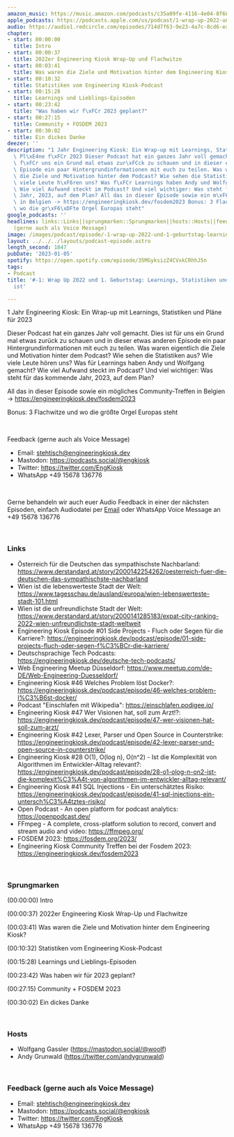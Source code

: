 ```yaml
---
amazon_music: https://music.amazon.com/podcasts/c35a09fe-4116-4e04-8f68-77d61b112e46/episodes/780bd6d1-fc32-4159-a06d-aac9e12bf713/engineering-kiosk--1-wrap-up-2022-und-1-geburtstag-learnings-statistiken-und-was-2023-geplant-ist
apple_podcasts: https://podcasts.apple.com/us/podcast/1-wrap-up-2022-und-1-geburtstag-learnings-statistiken/id1603082924?i=1000592553537&uo=4
audio: https://audio1.redcircle.com/episodes/714d7f63-9e23-4a7c-8cd6-ea9c47bb3cc0/stream.mp3
chapter:
- start: 00:00:00
  title: Intro
- start: 00:00:37
  title: 2022er Engineering Kiosk Wrap-Up und Flachwitze
- start: 00:03:41
  title: Was waren die Ziele und Motivation hinter dem Engineering Kiosk?
- start: 00:10:32
  title: Statistiken vom Engineering Kiosk-Podcast
- start: 00:15:28
  title: Learnings und Lieblings-Episoden
- start: 00:23:42
  title: "Was haben wir f\xFCr 2023 geplant?"
- start: 00:27:15
  title: Community + FOSDEM 2023
- start: 00:30:02
  title: Ein dickes Danke
deezer: ''
description: "1 Jahr Engineering Kiosk: Ein Wrap-up mit Learnings, Statistiken und\
  \ Pl\xE4ne f\xFCr 2023 Dieser Podcast hat ein ganzes Jahr voll gemacht. Dies ist\
  \ f\xFCr uns ein Grund mal etwas zur\xFCck zu schauen und in dieser etwas anderen\
  \ Episode ein paar Hintergrundinformationen mit euch zu teilen. Was waren eigentlich\
  \ die Ziele und Motivation hinter dem Podcast? Wie sehen die Statistiken aus? Wie\
  \ viele Leute h\xF6ren uns? Was f\xFCr Learnings haben Andy und Wolfgang gemacht?\
  \ Wie viel Aufwand steckt im Podcast? Und viel wichtiger: Was steht f\xFCr das kommende\
  \ Jahr, 2023, auf dem Plan? All das in dieser Episode sowie ein m\xF6gliches Community-Treffen\
  \ in Belgien -> https://engineeringkiosk.dev/fosdem2023 Bonus: 3 Flachwitze und\
  \ wo die gr\xF6\xDFte Orgel Europas steht"
google_podcasts: ''
headlines: links::Links||sprungmarken::Sprungmarken||hosts::Hosts||feedback-gerne-auch-als-voice-message::Feedback
  (gerne auch als Voice Message)
image: /images/podcast/episode/-1-wrap-up-2022-und-1-geburtstag-learnings-statistiken-und-was-2023-geplant-ist.jpg
layout: ../../../layouts/podcast-episode.astro
length_second: 1847
pubDate: '2023-01-05'
spotify: https://open.spotify.com/episode/35MGyksizZ4CVxkCRhhJ5n
tags:
- Podcast
title: '#-1: Wrap Up 2022 und 1. Geburtstag: Learnings, Statistiken und was 2023 geplant
  ist'

---
```

<p>1 Jahr Engineering Kiosk: Ein Wrap-up mit Learnings, Statistiken und Pläne für 2023</p><p>Dieser Podcast hat ein ganzes Jahr voll gemacht. Dies ist für uns ein Grund mal etwas zurück zu schauen und in dieser etwas anderen Episode ein paar Hintergrundinformationen mit euch zu teilen. Was waren eigentlich die Ziele und Motivation hinter dem Podcast? Wie sehen die Statistiken aus? Wie viele Leute hören uns? Was für Learnings haben Andy und Wolfgang gemacht? Wie viel Aufwand steckt im Podcast? Und viel wichtiger: Was steht für das kommende Jahr, 2023, auf dem Plan?</p><p>All das in dieser Episode sowie ein mögliches Community-Treffen in Belgien -&gt; <a href="https://engineeringkiosk.dev/fosdem2023">https://engineeringkiosk.dev/fosdem2023</a></p><p>Bonus: 3 Flachwitze und wo die größte Orgel Europas steht</p><p><br></p><p>Feedback (gerne auch als Voice Message)</p><ul><li>Email: <a href="mailto:stehtisch@engineeringkiosk.dev" rel="nofollow">stehtisch@engineeringkiosk.dev</a></li><li>Mastodon: <a href="https://podcasts.social/@engkiosk" rel="nofollow">https://podcasts.social/@engkiosk</a></li><li>Twitter: <a href="https://twitter.com/EngKiosk" rel="nofollow">https://twitter.com/EngKiosk</a></li><li>WhatsApp +49 15678 136776</li></ul><p><br></p><p>Gerne behandeln wir auch euer Audio Feedback in einer der nächsten Episoden, einfach Audiodatei per <a href="https://engineeringkiosk.dev/kontakt/">Email</a> oder WhatsApp Voice Message an +49 15678 136776</p><p><br></p><h3 id="links">Links</h3><ul><li>Österreich für die Deutschen das sympathischste Nachbarland: <a href="https://www.derstandard.at/story/2000142254262/oesterreich-fuer-die-deutschen-das-sympathischste-nachbarland" rel="nofollow">https://www.derstandard.at/story/2000142254262/oesterreich-fuer-die-deutschen-das-sympathischste-nachbarland</a> </li><li>Wien ist die lebenswerteste Stadt der Welt: <a href="https://www.tagesschau.de/ausland/europa/wien-lebenswerteste-stadt-101.html" rel="nofollow">https://www.tagesschau.de/ausland/europa/wien-lebenswerteste-stadt-101.html</a> </li><li>Wien ist die unfreundlichste Stadt der Welt: <a href="https://www.derstandard.at/story/2000141285183/expat-city-ranking-2022-wien-unfreundlichste-stadt-weltweit" rel="nofollow">https://www.derstandard.at/story/2000141285183/expat-city-ranking-2022-wien-unfreundlichste-stadt-weltweit</a> </li><li>Engineering Kiosk Episode #01 Side Projects - Fluch oder Segen für die Karriere?: <a href="https://engineeringkiosk.dev/podcast/episode/01-side-projects-fluch-oder-segen-f%C3%BCr-die-karriere/">https://engineeringkiosk.dev/podcast/episode/01-side-projects-fluch-oder-segen-f%C3%BCr-die-karriere/</a></li><li>Deutschsprachige Tech Podcasts: <a href="https://engineeringkiosk.dev/deutsche-tech-podcasts/">https://engineeringkiosk.dev/deutsche-tech-podcasts/</a></li><li>Web Engineering Meetup Düsseldorf: <a href="https://www.meetup.com/de-DE/Web-Engineering-Duesseldorf/" rel="nofollow">https://www.meetup.com/de-DE/Web-Engineering-Duesseldorf/</a></li><li>Engineering Kiosk #46 Welches Problem löst Docker?: <a href="https://engineeringkiosk.dev/podcast/episode/46-welches-problem-l%C3%B6st-docker/">https://engineeringkiosk.dev/podcast/episode/46-welches-problem-l%C3%B6st-docker/</a></li><li>Podcast &#34;Einschlafen mit Wikipedia&#34;: <a href="https://einschlafen.podigee.io/" rel="nofollow">https://einschlafen.podigee.io/</a></li><li>Engineering Kiosk #47 Wer Visionen hat, soll zum Arzt!?: <a href="https://engineeringkiosk.dev/podcast/episode/47-wer-visionen-hat-soll-zum-arzt/">https://engineeringkiosk.dev/podcast/episode/47-wer-visionen-hat-soll-zum-arzt/</a></li><li>Engineering Kiosk #42 Lexer, Parser und Open Source in Counterstrike: <a href="https://engineeringkiosk.dev/podcast/episode/42-lexer-parser-und-open-source-in-counterstrike/">https://engineeringkiosk.dev/podcast/episode/42-lexer-parser-und-open-source-in-counterstrike/</a></li><li>Engineering Kiosk #28 O(1), O(log n), O(n^2) - Ist die Komplexität von Algorithmen im Entwickler-Alltag relevant?: <a href="https://engineeringkiosk.dev/podcast/episode/28-o1-olog-n-on2-ist-die-komplexit%C3%A4t-von-algorithmen-im-entwickler-alltag-relevant/">https://engineeringkiosk.dev/podcast/episode/28-o1-olog-n-on2-ist-die-komplexit%C3%A4t-von-algorithmen-im-entwickler-alltag-relevant/</a></li><li>Engineering Kiosk #41 SQL Injections - Ein unterschätztes Risiko: <a href="https://engineeringkiosk.dev/podcast/episode/41-sql-injections-ein-untersch%C3%A4tztes-risiko/">https://engineeringkiosk.dev/podcast/episode/41-sql-injections-ein-untersch%C3%A4tztes-risiko/</a></li><li>Open Podcast - An open platform for podcast analytics: <a href="https://openpodcast.dev/" rel="nofollow">https://openpodcast.dev/</a></li><li>FFmpeg - A complete, cross-platform solution to record, convert and stream audio and video: <a href="https://ffmpeg.org/" rel="nofollow">https://ffmpeg.org/</a></li><li>FOSDEM 2023: <a href="https://fosdem.org/2023/" rel="nofollow">https://fosdem.org/2023/</a></li><li>Engineering Kiosk Community Treffen bei der Fosdem 2023: <a href="https://engineeringkiosk.dev/fosdem2023">https://engineeringkiosk.dev/fosdem2023</a></li></ul><p><br></p><h3 id="sprungmarken">Sprungmarken</h3><p>(00:00:00) Intro</p><p>(00:00:37) 2022er Engineering Kiosk Wrap-Up und Flachwitze</p><p>(00:03:41) Was waren die Ziele und Motivation hinter dem Engineering Kiosk?</p><p>(00:10:32) Statistiken vom Engineering Kiosk-Podcast</p><p>(00:15:28) Learnings und Lieblings-Episoden</p><p>(00:23:42) Was haben wir für 2023 geplant?</p><p>(00:27:15) Community + FOSDEM 2023</p><p>(00:30:02) Ein dickes Danke</p><p><br></p><h3 id="hosts">Hosts</h3><ul><li>Wolfgang Gassler (<a href="https://mastodon.social/@woolf" rel="nofollow">https://mastodon.social/@woolf</a>)</li><li>Andy Grunwald (<a href="https://twitter.com/andygrunwald" rel="nofollow">https://twitter.com/andygrunwald</a>)</li></ul><p><br></p><h3 id="feedback-gerne-auch-als-voice-message">Feedback (gerne auch als Voice Message)</h3><ul><li>Email: <a href="mailto:stehtisch@engineeringkiosk.dev" rel="nofollow">stehtisch@engineeringkiosk.dev</a></li><li>Mastodon: <a href="https://podcasts.social/@engkiosk" rel="nofollow">https://podcasts.social/@engkiosk</a></li><li>Twitter: <a href="https://twitter.com/EngKiosk" rel="nofollow">https://twitter.com/EngKiosk</a></li><li>WhatsApp +49 15678 136776</li></ul>